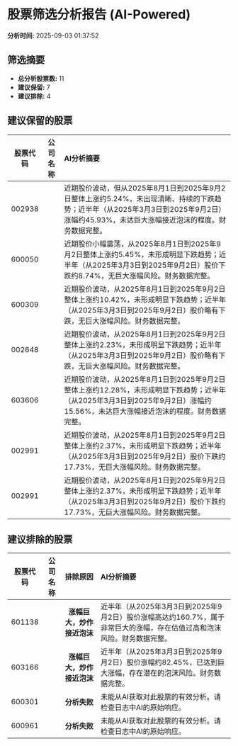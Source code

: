 # 股票筛选分析报告 (AI-Powered)

**分析时间:** 2025-09-03 01:37:52

## 筛选摘要

- **总分析股票数:** 11
- **建议保留:** 7
- **建议排除:** 4

## 建议保留的股票

| 股票代码 | 公司名称 | AI分析摘要 |
|:---:|:---:|:---|
| 002938 |  | 近期股价波动，但从2025年8月1日到2025年9月2日整体上涨约5.24%，未出现清晰、持续的下跌趋势；近半年（从2025年3月3日到2025年9月2日）涨幅约45.93%，未达巨大涨幅接近泡沫的程度。财务数据完整。 |
| 600050 |  | 近期股价小幅震荡，从2025年8月1日到2025年9月2日整体上涨约5.45%，未形成明显下跌趋势；近半年（从2025年3月3日到2025年9月2日）股价下跌约8.74%，无巨大涨幅风险。财务数据完整。 |
| 600309 |  | 近期股价波动，从2025年8月1日到2025年9月2日整体上涨约10.42%，未形成明显下跌趋势；近半年（从2025年3月3日到2025年9月2日）股价略有下跌，无巨大涨幅风险。财务数据完整。 |
| 002648 |  | 近期股价波动，从2025年8月1日到2025年9月2日整体上涨约2.23%，未形成明显下跌趋势；近半年（从2025年3月3日到2025年9月2日）股价略有下跌，无巨大涨幅风险。财务数据完整。 |
| 603606 |  | 近期股价波动，从2025年8月1日到2025年9月2日整体上涨约12.28%，未形成明显下跌趋势；近半年（从2025年3月3日到2025年9月2日）涨幅约15.56%，未达巨大涨幅接近泡沫的程度。财务数据完整。 |
| 002991 |  | 近期股价波动，从2025年8月1日到2025年9月2日整体上涨约2.37%，未形成明显下跌趋势；近半年（从2025年3月3日到2025年9月2日）股价下跌约17.73%，无巨大涨幅风险。财务数据完整。 |
| 002991 |  | 近期股价波动，从2025年8月1日到2025年9月2日整体上涨约2.37%，未形成明显下跌趋势；近半年（从2025年3月3日到2025年9月2日）股价下跌约17.73%，无巨大涨幅风险。财务数据完整。 |

## 建议排除的股票

| 股票代码 | 公司名称 | 排除原因 | AI分析摘要 |
|:---:|:---:|:---:|:---|
| 601138 |  | **涨幅巨大，炒作接近泡沫** | 近半年（从2025年3月3日到2025年9月2日）股价涨幅高达约160.7%，属于非常巨大的涨幅，存在估值过高和泡沫风险。财务数据完整。 |
| 603166 |  | **涨幅巨大，炒作接近泡沫** | 近半年（从2025年3月3日到2025年9月2日）股价涨幅约82.45%，已达到巨大涨幅，存在潜在的泡沫风险。财务数据完整。 |
| 600301 |  | **分析失败** | 未能从AI获取对此股票的有效分析。请检查日志中AI的原始响应。 |
| 600961 |  | **分析失败** | 未能从AI获取对此股票的有效分析。请检查日志中AI的原始响应。 |
